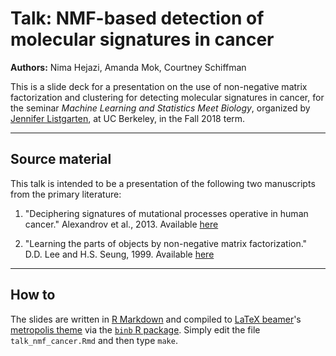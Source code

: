 # Talk: NMF-based detection of molecular signatures in cancer

__Authors:__ Nima Hejazi, Amanda Mok, Courtney Schiffman

This is a slide deck for a presentation on the use of non-negative matrix
factorization and clustering for detecting molecular signatures in cancer, for
the seminar _Machine Learning and Statistics Meet Biology_, organized by
[Jennifer Listgarten](http://jennifer.listgarten.com/), at UC Berkeley, in the
Fall 2018 term.

---

## Source material

This talk is intended to be a presentation of the following two manuscripts from
the primary literature:

1. "Deciphering signatures of mutational processes operative in human cancer."
   Alexandrov et al., 2013. Available
   [here](https://www.sciencedirect.com/science/article/pii/S2211124712004330)

2. "Learning the parts of objects by non-negative matrix factorization." D.D.
   Lee and H.S. Seung, 1999. Available
   [here](https://www.cs.princeton.edu/courses/archive/spring12/cos424/pdf/lee-seung.pdf)

---

## How to

The slides are written in [R Markdown](https://rmarkdown.rstudio.com/) and
compiled to [LaTeX beamer](https://github.com/josephwright/beamer)'s
[metropolis theme](https://github.com/matze/mtheme) via the [`binb`
R package](https://github.com/eddelbuettel/binb). Simply edit the file
`talk_nmf_cancer.Rmd` and then type `make`.

